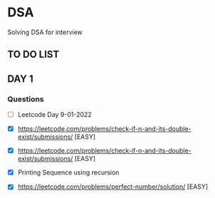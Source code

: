 # DSA
Solving DSA for interview

##
## **TO DO LIST** 
## DAY 1

### Questions
- [ ]  Leetcode Day 9-01-2022
- [x]  https://leetcode.com/problems/check-if-n-and-its-double-exist/submissions/  [EASY]
- [x]  https://leetcode.com/problems/check-if-n-and-its-double-exist/submissions/ [EASY] 
- [x]  Printing Sequence using recursion 
- [x]  https://leetcode.com/problems/perfect-number/solution/ [EASY]  

